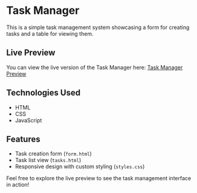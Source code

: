 # Task Manager

This is a simple task management system showcasing a form for creating tasks and a table for viewing them.

## Live Preview

You can view the live version of the Task Manager here:
[Task Manager Preview](https://mihirtailor.github.io/Module_1_WebDevelopmentBasics1/module_assessment/task_manager/)

## Technologies Used

- HTML
- CSS
- JavaScript

## Features

- Task creation form (`form.html`)
- Task list view (`tasks.html`)
- Responsive design with custom styling (`styles.css`)

Feel free to explore the live preview to see the task management interface in action!
